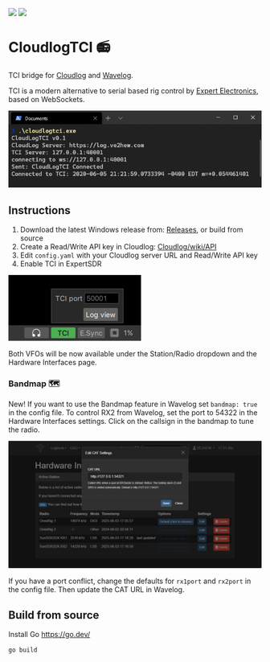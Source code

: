 [![](https://img.shields.io/github/v/release/anthonydiiorio/CloudlogTCI)](https://github.com/anthonydiiorio/CloudlogTCI/releases)
![](https://img.shields.io/github/license/anthonydiiorio/CloudlogTCI)

# CloudlogTCI 📻
TCI bridge for [Cloudlog](https://github.com/magicbug/Cloudlog) and [Wavelog](https://github.com/wavelog/wavelog).

TCI is a modern alternative to serial based rig control by [Expert Electronics](https://eesdr.com/en/), based on WebSockets. 

![Terminal](/screenshots/term.png)

## Instructions

1. Download the latest Windows release from: [Releases](https://github.com/tanilolli/CloudlogTCI/releases), or build from source
3. Create a Read/Write API key in Cloudlog: [Cloudlog/wiki/API](https://github.com/magicbug/Cloudlog/wiki/API)
4. Edit `config.yaml` with your Cloudlog server URL and Read/Write API key
5. Enable TCI in ExpertSDR

![TCI](/screenshots/tci.png)

Both VFOs will be now available under the Station/Radio dropdown and the Hardware Interfaces page.

### Bandmap 🗺️

New! If you want to use the Bandmap feature in Wavelog set `bandmap: true` in the config file. To control RX2 from Wavelog, set the port to 54322 in the Hardware Interfaces settings. Click on the callsign in the bandmap to tune the radio.

![Hardware Interfaces](/screenshots/bandmap-settings.png)

If you have a port conflict, change the defaults for `rx1port` and `rx2port` in the config file. Then update the CAT URL in Wavelog.

## Build from source

Install Go https://go.dev/

```bash
go build
```
